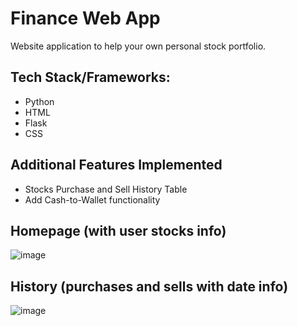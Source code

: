 # Finance Web App

Website application to help your own personal stock portfolio. 

## Tech Stack/Frameworks:

- Python
- HTML 
- Flask 
- CSS

## Additional Features Implemented

- Stocks Purchase and Sell History Table
- Add Cash-to-Wallet functionality

## Homepage (with user stocks info)

![image](https://user-images.githubusercontent.com/76392789/193417445-5385ba1e-8b0b-4b04-85eb-d3f255aec3a8.png)

## History (purchases and sells with date info)

![image](https://user-images.githubusercontent.com/76392789/193417486-0b4a19e6-787a-4f26-ab19-51bef1f3c7c2.png)
